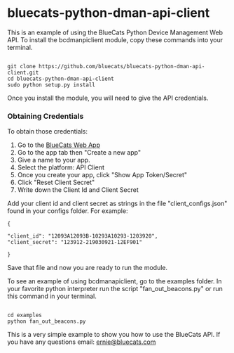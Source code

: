 # bluecats-python-dman-api-client

This is an example of using the BlueCats Python Device Management Web API. 
To install the bcdmanpiclient module, copy these commands into your terminal. 

```

git clone https://github.com/bluecats/bluecats-python-dman-api-client.git
cd bluecats-python-dman-api-client
sudo python setup.py install 

```

Once you install the module, you will need to give the API credentials.

### Obtaining Credentials
 To obtain those credentials:

1. Go to the [BlueCats Web App](https://app.bluecats.com)
2. Go to the app tab then "Create a new app" 
3. Give a name to your app. 
4. Select the platform: API Client
5. Once you create your app, click "Show App Token/Secret"
6. Click "Reset Client Secret"
7. Write down the Client Id and Client Secret


Add your client id and client secret as strings in the file "client_configs.json" found in your configs folder. For example:

```
{
	
"client_id": "12093A12093B-10293A10293-1203920",
"client_secret": "123912-219030921-12EF901"

}

```

Save that file and now you are ready to run the module. 

To see an example of using bcdmanapiclient, go to the examples folder. In your favorite python interpreter run the script "fan_out_beacons.py" or run this command in your terminal. 

```

cd examples 
python fan_out_beacons.py 

```


This is a very simple example to show you how to use the BlueCats API. If you have any questions email: ernie@bluecats.com

